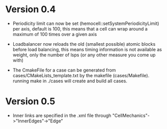 Version 0.4
===========
- Periodicity limit can now be set (hemocell::setSystemPeriodicityLimit) per
axis, default is 100, this means that a cell can wrap around a maximum of 100
times over a given axis

- Loadbalancer now reloads the old (smallest possible) atomic blocks before load
balancing, this means timing information is not available as weight, only the
number of lsps (or any other measure you come up with)

- The CmakeFile for a case can be generated from cases/CMakeLists_template.txt
by the makefile (cases/Makefile). running make in ./cases will create and build all cases.

Version 0.5
===========

- Inner links are specified in the <CellType>.xml file through
"CellMechanics"->"InnerEdges"->"Edge"
